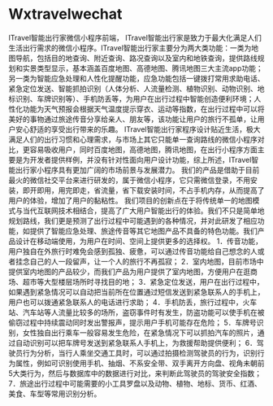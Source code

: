 # Wxtravelwechat
ITravel智能出行家微信小程序前端，
ITravel智能出行家是致力于最大化满足人们生活出行需求的微信小程序。ITravel智能出行家主要分为两大类功能：一类为地图导航，包括目的地查询、附近查询、路况查询以及室内和地铁查询，提供路线规划和实景类型显示，基本涵盖百度地图、高德地图、腾讯地图三大主流app功能；另一类为智能应急处理和人性化提醒功能，应急功能包括一键拨打常用求助电话、紧急定位发送、智能抓拍识别（人体分析、人流量检测、植物识别、动物识别、地标识别、车牌识别等）、手机防丢等，为用户在出行过程中智能创造便利环境；人性化功能为天气预报会根据天气温度提示穿衣、运动等指数，在出行过程中可以将美好的事物通过旅途传音分享给亲人、朋友等，该功能让用户的旅行不孤单，让用户安心舒适的享受出行带来的乐趣。
ITravel智能出行家程序设计贴近生活，极大满足人们的出行习惯和心理需求，与市场上其它只能单一查询路线的微信小程序对比，更容易吸收用户，同时百度地图，高德地图，腾讯地图，在出行小程序方面主要是为开发者提供样例，并没有针对性面向用户设计功能，综上所述，ITravel智能出行家小程序具有更加广阔的市场前景与发展潜力。
我们的产品是借助于目前最火的微信社交平台来进行研发的，属于微信小程序，它只需微信登录，不用安装，即开即用，用完即走，省流量，省下载安装时间，不占手机内存，从而提高了用户的体验，增加了用户的黏粘性。
我们项目的创新点在于将传统单一的地图模式与当代互联网技术相结合，提高了广大用户智能出行的体验。我们不只是简单地规划路线，我们更是预测了出行过程中可能遇到的各种情况，并对此研发了相应功能，如提供了智能应急处理、旅途传音等其它地图产品不具备的特色功能。我们产品设计在移动端使用，为用户在时间、空间上提供更多的选择权。 
1．传音功能，用户独自在外旅行时难免会感到孤独、疲惫，可以通过传音功能给自己想念的人或者挂念自己的人一段留声，让一个人的旅行不再孤寂；
2．室内地图，目前市场中提供室内地图的产品较少，而我们产品为用户提供了室内地图，方便用户在逛商场、超市等大型楼层场所时寻找目的地；
3．紧急定位发送，用户在出行过程中，如果遇到紧急情况可以自动把当前所在位置通过短信发送到紧急联系人的手机上，用户也可以拨通紧急联系人的电话进行求助；
4．手机防丢，旅行过程中，火车站、汽车站等人流量比较多的场所，盗窃事件时有发生，防盗功能可以使手机在被偷窃过程中持续震动同时发出警报声，提示用户手机可能存在危险；
5．车牌号识别，女性独自出行乘车一般容易发生危险，在紧急情况下可以抓拍汽车的照片，通过自动识别可以把车牌号发送到紧急联系人手机上，为救援帮助提供便利；
6．驾驶员行为分析，当行人乘坐交通工具时，可以通过拍摄检测驾驶员的行为，识别行为属性，例如可识别使用手机、抽烟、不系安全带、双手离开方向盘、视角未朝前5大类行为，然后与数据库中的数据进行对比，来判断此驾驶员的驾驶安全指数；
7．旅途出行过程中可能需要的小工具罗盘以及动物、植物、地标、货币、红酒、美食、车型等常用识别分析。

